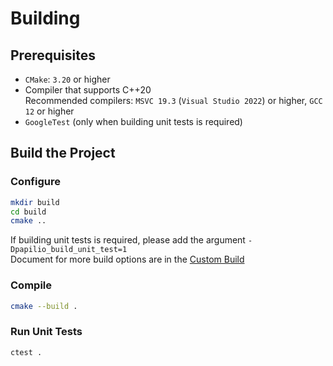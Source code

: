 # Building
## Prerequisites
- `CMake`: `3.20` or higher
- Compiler that supports C++20  
  Recommended compilers:  `MSVC 19.3` (`Visual Studio 2022`) or higher, `GCC 12` or higher
- `GoogleTest` (only when building unit tests is required)

## Build the Project
### Configure
```bash
mkdir build
cd build
cmake ..
```
If building unit tests is required, please add the argument `-Dpapilio_build_unit_test=1`  
Document for more build options are in the [Custom Build](custom_build.md)
### Compile
```bash
cmake --build .
```
### Run Unit Tests
```bash
ctest .
```
